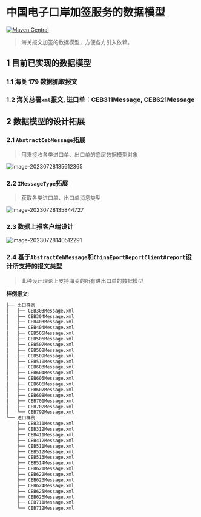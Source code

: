 # 中国电子口岸加签服务的数据模型

[![Maven Central](https://img.shields.io/maven-central/v/io.github.weasley-j/chinaport-data-signature-data-model)](https://search.maven.org/artifact/io.github.weasley-j/chinaport-data-signature-data-model)

> 海关报文加签的数据模型，方便各方引入依赖。

## 1 目前已实现的数据模型

### 1.1 海关 179 数据抓取报文

### 1.2 海关总署`xml`报文, 进口单：CEB311Message, CEB621Message



## 2 数据模型的设计拓展

### 2.1 `AbstractCebMessage`拓展

> 用来接收各类进口单、出口单的底层数据模型对象

![image-20230728135612365](https://weasley.oss-cn-shanghai.aliyuncs.com/Photos/image-20230728135612365.png)

### 2.2 `IMessageType`拓展

> 获取各类进口单、出口单消息类型

![image-20230728135844727](https://weasley.oss-cn-shanghai.aliyuncs.com/Photos/image-20230728135844727.png)

### 2.3 数据上报客户端设计

![image-20230728140512291](https://weasley.oss-cn-shanghai.aliyuncs.com/Photos/image-20230728140512291.png)

### 2.4 基于`AbstractCebMessage`和`ChinaEportReportClient#report`设计所支持的报文类型

> 此种设计理论上支持海关的所有进出口单的数据模型

**样例报文**:

```tex
├── 出口样例
│   ├── CEB303Message.xml
│   ├── CEB304Message.xml
│   ├── CEB403Message.xml
│   ├── CEB404Message.xml
│   ├── CEB505Message.xml
│   ├── CEB506Message.xml
│   ├── CEB507Message.xml
│   ├── CEB508Message.xml
│   ├── CEB509Message.xml
│   ├── CEB510Message.xml
│   ├── CEB603Message.xml
│   ├── CEB604Message.xml
│   ├── CEB605Message.xml
│   ├── CEB606Message.xml
│   ├── CEB607Message.xml
│   ├── CEB608Message.xml
│   ├── CEB701Message.xml
│   ├── CEB702Message.xml
│   └── CEB792Message.xml
└── 进口样例
    ├── CEB311Message.xml
    ├── CEB312Message.xml
    ├── CEB411Message.xml
    ├── CEB412Message.xml
    ├── CEB511Message.xml
    ├── CEB512Message.xml
    ├── CEB513Message.xml
    ├── CEB514Message.xml
    ├── CEB621Message.xml
    ├── CEB622Message.xml
    ├── CEB623Message.xml
    ├── CEB624Message.xml
    ├── CEB625Message.xml
    ├── CEB626Message.xml
    ├── CEB711Message.xml
    └── CEB712Message.xml
```



